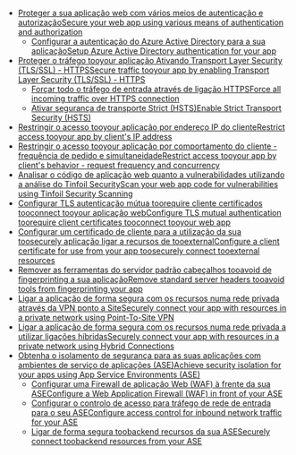 * [<span data-ttu-id="a01ca-101">Proteger a sua aplicação web com vários meios de autenticação e autorização</span><span class="sxs-lookup"><span data-stu-id="a01ca-101">Secure your web app using various means of authentication and authorization</span></span>](../articles/app-service-web/web-sites-authentication-authorization.md)
  * [<span data-ttu-id="a01ca-102">Configurar a autenticação do Azure Active Directory para a sua aplicação</span><span class="sxs-lookup"><span data-stu-id="a01ca-102">Setup Azure Active Directory authentication for your app</span></span>](https://azure.microsoft.com/blog/azure-websites-authentication-authorization/)
* [<span data-ttu-id="a01ca-103">Proteger o tráfego tooyour aplicação Ativando Transport Layer Security (TLS/SSL) - HTTPS</span><span class="sxs-lookup"><span data-stu-id="a01ca-103">Secure traffic tooyour app by enabling Transport Layer Security (TLS/SSL) - HTTPS</span></span>](../articles/app-service-web/web-sites-configure-ssl-certificate.md)
  * [<span data-ttu-id="a01ca-104">Forçar todo o tráfego de entrada através de ligação HTTPS</span><span class="sxs-lookup"><span data-stu-id="a01ca-104">Force all incoming traffic over HTTPS connection</span></span>](http://microsoftazurewebsitescheatsheet.info/#force-https)
  * [<span data-ttu-id="a01ca-105">Ativar segurança de transporte Strict (HSTS)</span><span class="sxs-lookup"><span data-stu-id="a01ca-105">Enable Strict Transport Security (HSTS)</span></span>](http://microsoftazurewebsitescheatsheet.info/#enable-http-strict-transport-security-hsts)
* [<span data-ttu-id="a01ca-106">Restringir o acesso tooyour aplicação por endereço IP do cliente</span><span class="sxs-lookup"><span data-stu-id="a01ca-106">Restrict access tooyour app by client's IP address</span></span>](http://microsoftazurewebsitescheatsheet.info/#filtering-traffic-by-ip)
* [<span data-ttu-id="a01ca-107">Restringir o acesso tooyour aplicação por comportamento do cliente - frequência de pedido e simultaneidade</span><span class="sxs-lookup"><span data-stu-id="a01ca-107">Restrict access tooyour app by client's behavior - request frequency and concurrency</span></span>](http://microsoftazurewebsitescheatsheet.info/#dynamic-ip-restrictions)
* [<span data-ttu-id="a01ca-108">Analisar o código de aplicação web quanto a vulnerabilidades utilizando a análise do Tinfoil Security</span><span class="sxs-lookup"><span data-stu-id="a01ca-108">Scan your web app code for vulnerabilities using Tinfoil Security Scanning</span></span>](https://azure.microsoft.com/blog/web-vulnerability-scanning-for-azure-app-service-powered-by-tinfoil-security/)
* [<span data-ttu-id="a01ca-109">Configurar TLS autenticação mútua toorequire cliente certificados tooconnect tooyour aplicação web</span><span class="sxs-lookup"><span data-stu-id="a01ca-109">Configure TLS mutual authentication toorequire client certificates tooconnect tooyour web app</span></span>](../articles/app-service-web/app-service-web-configure-tls-mutual-auth.md)
* [<span data-ttu-id="a01ca-110">Configurar um certificado de cliente para a utilização da sua toosecurely aplicação ligar a recursos de tooexternal</span><span class="sxs-lookup"><span data-stu-id="a01ca-110">Configure a client certificate for use from your app toosecurely connect tooexternal resources</span></span>](https://azure.microsoft.com/blog/using-certificates-in-azure-websites-applications/)
* [<span data-ttu-id="a01ca-111">Remover as ferramentas do servidor padrão cabeçalhos tooavoid de fingerprinting a sua aplicação</span><span class="sxs-lookup"><span data-stu-id="a01ca-111">Remove standard server headers tooavoid tools from fingerprinting your app</span></span>](https://azure.microsoft.com/blog/removing-standard-server-headers-on-windows-azure-web-sites/)
* [<span data-ttu-id="a01ca-112">Ligar a aplicação de forma segura com os recursos numa rede privada através da VPN ponto a Site</span><span class="sxs-lookup"><span data-stu-id="a01ca-112">Securely connect your app with resources in a private network using Point-To-Site VPN</span></span>](../articles/app-service-web/web-sites-integrate-with-vnet.md)
* [<span data-ttu-id="a01ca-113">Ligar a aplicação de forma segura com os recursos numa rede privada a utilizar ligações híbridas</span><span class="sxs-lookup"><span data-stu-id="a01ca-113">Securely connect your app with resources in a private network using Hybrid Connections</span></span>](../articles/app-service-web/web-sites-hybrid-connection-get-started.md)
* [<span data-ttu-id="a01ca-114">Obtenha o isolamento de segurança para as suas aplicações com ambientes de serviço de aplicações (ASE)</span><span class="sxs-lookup"><span data-stu-id="a01ca-114">Achieve security isolation for your apps using App Service Environments (ASE)</span></span>](../articles/app-service-web/app-service-app-service-environment-intro.md)
  * [<span data-ttu-id="a01ca-115">Configurar uma Firewall de aplicação Web (WAF) à frente da sua ASE</span><span class="sxs-lookup"><span data-stu-id="a01ca-115">Configure a Web Application Firewall (WAF) in front of your ASE </span></span>](../articles/app-service-web/app-service-app-service-environment-web-application-firewall.md)
  * [<span data-ttu-id="a01ca-116">Configurar o controlo de acesso para tráfego de rede de entrada para o seu ASE</span><span class="sxs-lookup"><span data-stu-id="a01ca-116">Configure access control for inbound network traffic for your ASE</span></span>](../articles/app-service-web/app-service-app-service-environment-control-inbound-traffic.md)
  * [<span data-ttu-id="a01ca-117">Ligar de forma segura toobackend recursos da sua ASE</span><span class="sxs-lookup"><span data-stu-id="a01ca-117">Securely connect toobackend resources from your ASE</span></span>](../articles/app-service-web/app-service-app-service-environment-securely-connecting-to-backend-resources.md)

